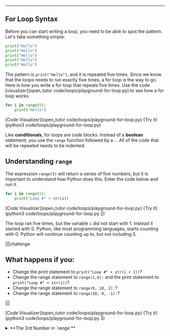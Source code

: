 ----------

## For Loop Syntax
Before you can start writing a loop, you need to be able to spot the pattern. Let's take something simple:

```python
print("Hello")
print("Hello")
print("Hello")
print("Hello")
print("Hello")
```

The pattern is `print("Hello")`, and it is repeated five times. Since we know that the loops needs to run exactly five times, a for loop is the way to go. Here is how you write a for loop that repeats five times. Use the code [visualizer](open_tutor code/loops/playground-for-loop.py) to see how a for loop works.

```python
for i in range(5):
    print("Hello")
```

[Code Visualizer](open_tutor code/loops/playground-for-loop.py)
{Try it}(python3 code/loops/playground-for-loop.py) 

Like **conditionals**, for loops are code blocks. Instead of a **boolean** statement, you use the `range` function followed by a `:`. All of the code that will be repeated needs to be indented.

## Understanding `range`
The expression `range(5)` will return a series of five numbers, but it is important to understand how Python does this. Enter the code below and run it.

```python
for i in range(5):
    print("Loop #" + str(i))
```

[Code Visualizer](open_tutor code/loops/playground-for-loop.py)
{Try it}(python3 code/loops/playground-for-loop.py 2)

The loop ran five times, but the variable `i` did not start with 1. Instead it started with 0. Python, like most programming languages, starts counting with 0. Python will continue counting up to, but not including 5.

|||challenge
## What happens if you:
* Change the print statement to `print("Loop #" + str(i + 1))`?
* Change the range statement to `range(1,6):` and the print statement to `print("Loop #" + str(i))`?
* Change the range statement to `range(0, 10, 2):`?
* Change the range statement to `range(10, 0, -1):`?

|||

[Code Visualizer](open_tutor code/loops/playground-for-loop.py)
{Try it}(python3 code/loops/playground-for-loop.py 3)

<details><summary>**The 3rd Number in `range`**</summary>The range statement normall works with two numbers, where it starts counting and where it ends. The two examples above show that the range statement can take a third number. This number tells `range` the amount to increment. Adding a `2` will mean that `range` counts by 2. Add a negative number and `range` will count down. In this case, be sure that the first number is larger than the second.